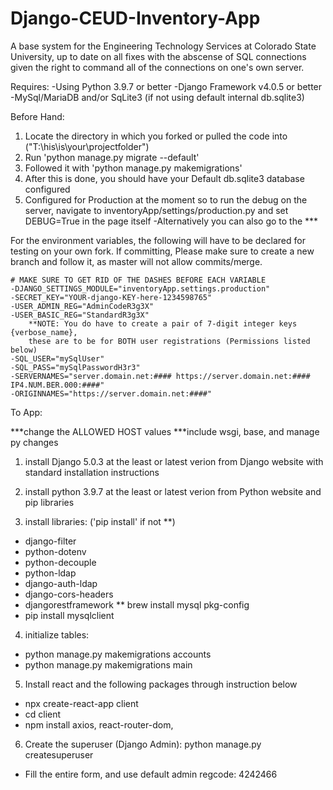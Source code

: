 # Django-CEUD-Inventory-App
A base system for the Engineering Technology Services at Colorado State University, up to date on all fixes with the abscense of SQL connections given the right to command all of the connections on one's own server.

Requires:
    -Using Python 3.9.7 or better
    -Django Framework v4.0.5 or better
    -MySql/MariaDB and/or SqLite3 (if not using default internal db.sqlite3)

Before Hand:
1. Locate the directory in which you forked or pulled the code into ("T:\\his\is\your\projectfolder")
2. Run 'python manage.py migrate --default'
3. Followed it with 'python manage.py makemigrations'
4. After this is done, you should have your Default db.sqlite3 database configured
5. Configured for Production at the moment so to run the debug on the server, navigate to inventoryApp/settings/production.py and set DEBUG=True in the page itself
    -Alternatively you can also go to the ***

For the environment variables, the following will have to be declared for testing on your own fork.
If committing, Please make sure to create a new branch and follow it, as master will not allow commits/merge.

    # MAKE SURE TO GET RID OF THE DASHES BEFORE EACH VARIABLE
    -DJANGO_SETTINGS_MODULE="inventoryApp.settings.production"
    -SECRET_KEY="YOUR-django-KEY-here-1234598765"
    -USER_ADMIN_REG="AdminCodeR3g3X"
    -USER_BASIC_REG="StandardR3g3X"
        **NOTE: You do have to create a pair of 7-digit integer keys {verbose_name},
        these are to be for BOTH user registrations (Permissions listed below)
    -SQL_USER="mySqlUser"
    -SQL_PASS="mySqlPasswordH3r3"
    -SERVERNAMES="server.domain.net:#### https://server.domain.net:#### IP4.NUM.BER.000:####"
    -ORIGINNAMES="https://server.domain.net:####"

To App:


***change the ALLOWED HOST values
***include wsgi, base, and manage py changes

1. install Django 5.0.3 at the least or latest verion from Django website with standard installation instructions

2. install python 3.9.7 at the least or latest verion from Python website and pip libraries

3. install libraries: ('pip install' if not **)
* django-filter
* python-dotenv
* python-decouple
* python-ldap
* django-auth-ldap
* django-cors-headers
* djangorestframework
** brew install mysql pkg-config
* pip install mysqlclient

4. initialize tables: 
* python manage.py makemigrations accounts
* python manage.py makemigrations main

5. Install react and the following packages through instruction below
* npx create-react-app client
* cd client
* npm install axios, react-router-dom, 

6. Create the superuser (Django Admin): python manage.py createsuperuser
* Fill the entire form, and use default admin regcode: 4242466
